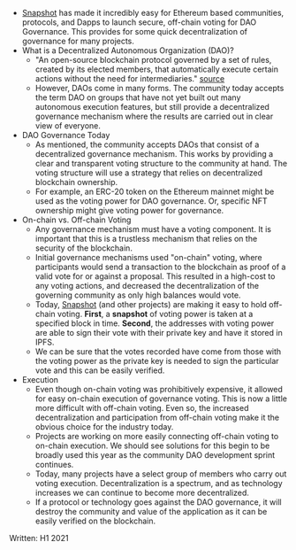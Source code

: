 - [Snapshot](https://snapshot.org/#/) has made it incredibly easy for Ethereum based communities, protocols, and Dapps to launch secure, off-chain voting for DAO Governance. This provides for some quick decentralization of governance for many projects.
- What is a Decentralized Autonomous Organization (DAO)?
    - "An open-source blockchain protocol governed by a set of rules, created by its elected members, that automatically execute certain actions without the need for intermediaries." [source](https://coinmarketcap.com/alexandria/article/what-is-a-dao)
    - However, DAOs come in many forms. The community today accepts the term DAO on groups that have not yet built out many autonomous execution features, but still provide a decentralized governance mechanism where the results are carried out in clear view of everyone.
- DAO Governance Today
    - As mentioned, the community accepts DAOs that consist of a decentralized governance mechanism. This works by providing a clear and transparent voting structure to the community at hand. The voting structure will use a strategy that relies on decentralized blockchain ownership.
    - For example, an ERC-20 token on the Ethereum mainnet might be used as the voting power for DAO governance. Or, specific NFT ownership might give voting power for governance.
- On-chain vs. Off-chain Voting
    - Any governance mechanism must have a voting component. It is important that this is a trustless mechanism that relies on the security of the blockchain.
    - Initial governance mechanisms used "on-chain" voting, where participants would send a transaction to the blockchain as proof of a valid vote for or against a proposal. This resulted in a high-cost to any voting actions, and decreased the decentralization of the governing community as only high balances would vote.
    - Today, [Snapshot](https://snapshot.org/#/) (and other projects) are making it easy to hold off-chain voting. **First**, a __snapshot__ of voting power is taken at a specified block in time. **Second**, the addresses with voting power are able to sign their vote with their private key and have it stored in IPFS.
    - We can be sure that the votes recorded have come from those with the voting power as the private key is needed to sign the particular vote and this can be easily verified.
- Execution
    - Even though on-chain voting was prohibitively expensive, it allowed for easy on-chain execution of governance voting. This is now a little more difficult with off-chain voting. Even so, the increased decentralization and participation from off-chain voting make it the obvious choice for the industry today.
    - Projects are working on more easily connecting off-chain voting to on-chain execution. We should see solutions for this begin to be broadly used this year as the community DAO development sprint continues.
    - Today, many projects have a select group of members who carry out voting execution. Decentralization is a spectrum, and as technology increases we can continue to become more decentralized.
    - If a protocol or technology goes against the DAO governance, it will destroy the community and value of the application as it can be easily verified on the blockchain.

Written: H1 2021